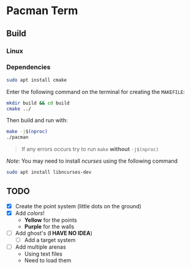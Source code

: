 # Pacman Term

## Build

### Linux

### Dependencies

``` bash
sudo apt install cmake
```

Enter the following command on the terminal for creating the `MAKEFILE`:

``` bash
mkdir build && cd build
cmake ../
```

Then build and run with:

``` bash
make -j$(nproc)
./pacman
```

> If any errors occurs try to run `make` **without** `-j$(nproc)`

*Note*:
You may need to install *ncurses* using the following command

``` bash
sudo apt install libncurses-dev
```

## TODO

- [x] Create the point system (little dots on the ground)
- [x] Add *colors*!
    - **Yellow** for the points
    - **Purple** for the walls
- [ ] Add ghost's (**I HAVE NO IDEA**)
    - [ ] Add a target system
- [ ] Add multiple arenas
    - Using text files
    - Need to load them
